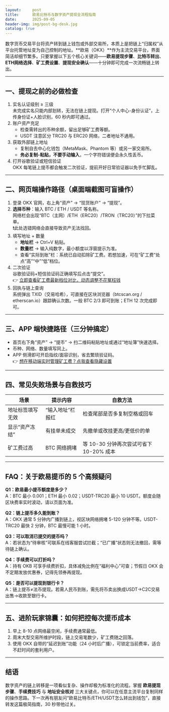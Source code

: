 ```yaml
---
layout:     post
title:      欧易比特币与数字资产提现全流程指南
date:       2025-09-05
header-img: img/post-bg-desk.jpg
catalog: true
---
```


数字货币交易平台将资产转到链上钱包或外部交易所，本质上是把链上“归属权”从平台托管地址变为自己控制的地址。**欧易（OKX）**作为主流交易平台，界面简洁却细节繁多。只要掌握以下五个核心关键词——**欧易提现步骤**、**比特币转出**、**ETH网络选择**、**矿工费设置**、**提现安全确认**——十分钟即可完成一次流畅链上转出。

---

## 一、提现之前的必做检查

1. 实名认证级别 ≥ 三级  
   未完成实名只能内部划转，无法在链上提现。打开“个人中心-身份认证”，上传身份证+人脸识别，60 秒内即可通过。
2. 账户资产充足  
   - 检查需转出的币种余额，留出足够矿工费等额。  
   - USDT 注意区分 TRC20 与 ERC20 网络，二者地址不通用。
3. 获取外部链上地址  
   - 复制自去中心化钱包（MetaMask、Phantom 等）或另一家交易所。  
   - **务必复制-粘贴，不要手动输入**，一个字符错误便会永久性丢币。
4. 打开谷歌验证或短信验证  
   OKX 每笔链上提币都会触发二次验证，提前开好日常验证器以免手忙脚乱。

---

## 二、网页端操作路径（桌面端截图可盲操作）

1. 登录 OKX 官网，右上角“资产” → “现货账户” → “提现”。
2. **选择币种**：输入 BTC / ETH / USDT 等名称。  
   网络栏会出现“BTC（主网）/ETH（ERC20）/TRON（TRC20）”的下拉菜单。  
   ❗此处选错网络会直接导致资产无法找回。
3. 填写地址 + 数量  
   - **地址栏** → Ctrl+V 粘贴。  
   - **数量栏** → 输入纯数字，最小额度以浮窗提示为准。  
   - 查看“实际到账”栏：系统已自动扣除矿工费。若想加速，可在“矿工费”处点“高”“中”“低”档位。
4. 二次验证  
   谷歌验证码+短信验证码正确填写后点击“提交”。  
   👉 [立即查看矿工费最新档位对比，动态调整不花冤枉钱](https://okxdog.com/)
5. 回执与链上查询  
   系统弹出 TXID（交易哈希），可直接在区块浏览器（btcscan.org / etherscan.io）跟踪确认次数。一般 BTC 2/3 即可到账；ETH 12 次完成即可。

---

## 三、APP 端快捷路径（三分钟搞定）

- 首页右下角“资产” → “提币” → 扫二维码粘贴地址或通过“地址簿”快速选择。  
- 币种、网络、数量填写同上。  
- APP 侧滑即可开启指纹/面容识别，省去繁琐验证码。  
👉 [想在移动端实时管理矿工费？点我查看隐藏设置](https://okxdog.com/)

---

## 四、常见失败场景与自救技巧

| 场景 | 提示内容 | 自救方法 |
|------|----------|----------|
| 地址标签填写无效 | “输入地址”栏报红 | 检查尾部是否多复制空格或回车 |
| 显示“资产冻结” | 有挂单未成交 | 先撤单或改挂更高/更低价的单 |
| 矿工费过高 | BTC 网络拥堵 | 等 10-30 分钟再次尝试可省下 10-20% 成本 |

---

## FAQ：关于欧易提币的 5 个高频疑问

**Q1：欧易最小提币额度是多少？**  
A：BTC 最小 0.001；ETH 最小 0.02；USDT-TRC20 最小 10 USDT。额度会随区块费率实时波动，请以页面为准。

**Q2：链上提币多久能到账？**  
A：OKX 通常 5 分钟内广播到链上，视区块网络拥堵 5-120 分钟不等。USDT-TRC20 最快 2 分钟，BTC 最慢可能 1 小时。

**Q3：可以取消已提交的提币吗？**  
A：若状态为“待审核”可联系在线客服尝试拦截；“已广播”状态则无法撤回，需等待链上确认。

**Q4：手续费可以打折吗？**  
A：持有 OKB 可享手续费折扣，具体减免比例在“福利中心”可查；节假日 OKX 会不定期发放优惠券，记得先领券再提现。

**Q5：是否可以提现到银行卡？**  
A：链上提币≠法币提现。若需人民币到账，需先将币卖出换成USDT→C2C交易出售→收款至银行卡。

---

## 五、进阶玩家锦囊：如何把控每次提币成本

1. 早上 8-10 点网络最空闲，手续费通常最低。  
2. 周末大型交易所维护时段，链上交易笔数少，矿工费随之回落。  
3. 使用 OKX 自带的“延迟到账”功能（24 小时后广播），可锁定当前费率，适合不赶时间的套利用户。

---

## 结语

数字资产的链上转移是一项看似复杂、操作却极为标准化的流程。掌握 **欧易提现步骤**、**手续费技巧** 与 **地址安全核对** 三大关键点，你可以在任意主流平台复制同样的操作思路。下一次再有朋友问“欧易比特币/ETH/USDT怎么转出到钱包”，直接转发这篇极简指南，30 秒带他过关。
